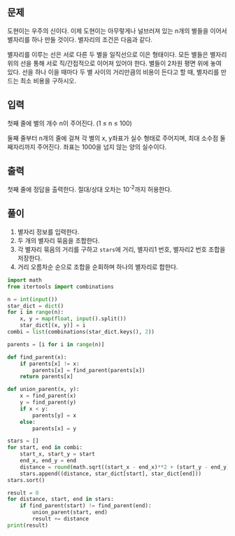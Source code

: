 ## 문제
도현이는 우주의 신이다. 이제 도현이는 아무렇게나 널브러져 있는 n개의 별들을 이어서 별자리를 하나 만들 것이다. 별자리의 조건은 다음과 같다.

별자리를 이루는 선은 서로 다른 두 별을 일직선으로 이은 형태이다.
모든 별들은 별자리 위의 선을 통해 서로 직/간접적으로 이어져 있어야 한다.
별들이 2차원 평면 위에 놓여 있다. 선을 하나 이을 때마다 두 별 사이의 거리만큼의 비용이 든다고 할 때, 별자리를 만드는 최소 비용을 구하시오.

## 입력
첫째 줄에 별의 개수 n이 주어진다. (1 ≤ n ≤ 100)

둘째 줄부터 n개의 줄에 걸쳐 각 별의 x, y좌표가 실수 형태로 주어지며, 최대 소수점 둘째자리까지 주어진다. 좌표는 1000을 넘지 않는 양의 실수이다.

## 출력
첫째 줄에 정답을 출력한다. 절대/상대 오차는 10<sup>-2</sup>까지 허용한다.

## 풀이
1. 별자리 정보를 입력한다.
2. 두 개의 별자리 묶음을 조합한다.
3. 각 별자리 묶음의 거리를 구하고 `stars`에 거리, 별자리1 번호, 별자리2 번호 조합을 저장한다.
4. 거리 오름차순 순으로 조합을 순회하며 하나의 별자리로 합한다.

```python
import math
from itertools import combinations

n = int(input())
star_dict = dict()
for i in range(n):
    x, y = map(float, input().split())
    star_dict[(x, y)] = i
combi = list(combinations(star_dict.keys(), 2))

parents = [i for i in range(n)]

def find_parent(x):
    if parents[x] != x:
        parents[x] = find_parent(parents[x])
    return parents[x]

def union_parent(x, y):
    x = find_parent(x)
    y = find_parent(y)
    if x < y:
        parents[y] = x
    else:
        parents[x] = y

stars = []
for start, end in combi:
    start_x, start_y = start
    end_x, end_y = end
    distance = round(math.sqrt((start_x - end_x)**2 + (start_y - end_y)**2), 2)
    stars.append((distance, star_dict[start], star_dict[end]))
stars.sort()

result = 0
for distance, start, end in stars:
    if find_parent(start) != find_parent(end):
        union_parent(start, end)
        result += distance
print(result)

```

